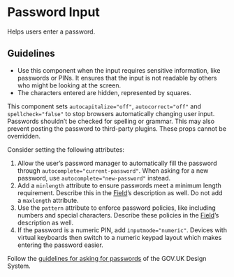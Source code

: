 <!-- @license CC0-1.0 -->

# Password Input

Helps users enter a password.

## Guidelines

- Use this component when the input requires sensitive information, like passwords or PINs.
  It ensures that the input is not readable by others who might be looking at the screen.
- The characters entered are hidden, represented by squares.

This component sets `autocapitalize="off"`, `autocorrect="off"` and `spellcheck="false"` to stop browsers automatically changing user input.
Passwords shouldn’t be checked for spelling or grammar.
This may also prevent posting the password to third-party plugins.
These props cannot be overridden.

Consider setting the following attributes:

1. Allow the user’s password manager to automatically fill the password through `autocomplete="current-password"`.
   When asking for a new password, use `autocomplete="new-password"` instead.
2. Add a `minlength` attribute to ensure passwords meet a minimum length requirement.
   Describe this in the [Field](/docs/components-forms-field--docs)’s description as well.
   Do not add a `maxlength` attribute.
3. Use the `pattern` attribute to enforce password policies, like including numbers and special characters.
   Describe these policies in the [Field](/docs/components-forms-field--docs)’s description as well.
4. If the password is a numeric PIN, add `inputmode="numeric"`.
   Devices with virtual keyboards then switch to a numeric keypad layout which makes entering the password easier.

Follow the [guidelines for asking for passwords](https://design-system.service.gov.uk/patterns/passwords/) of the GOV.UK Design System.
